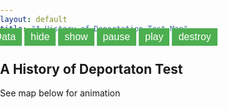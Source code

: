 ```yaml
---
layout: default
title: "A History of Deportation Test Map"
---
```


## A History of Deportaton Test

See map below for animation

<html lang="en">

<head>
    <meta charset="UTF-8">
    <title>Migration Layer</title>
    <link rel="stylesheet" href="./lib/leaflet.css" />
    <style>
    html,body{
        margin: 0;
        padding: 0;
    }
    #map{
        position: absolute;
        height: 100%;
        width: 100%;
    }
    #event{
        position: absolute;
        top: 50px;
        right: 600px;
        height: 100px;
        width: 400px;
        z-index: 10000;
    }
    .btn{
        background-color: #4CAF50; /* Green */
        border: none;
        color: white;
        padding: 5px 10px;
        text-align: center;
        text-decoration: none;
        display: inline-block;
        font-size: 16px;
   }
    </style>
</head>

<body>
    <div id="map"></div>
    <div id='event'>
        <input type="button" value="setData" class="btn" onclick="setData()">
        <input type="button" value="hide" class="btn" onclick="hide()">
        <input type="button" value="show" class="btn" onclick="show()">
        <input type="button" value="pause" class="btn" onclick="pause()">
        <input type="button" value="play" class="btn" onclick="play()">
        <input type="button" value="destroy" class="btn" onclick="destroy()">
    </div>
    <script src="./lib/leaflet.js"></script>
    <script src='./src/src.js'></script>
    <script>
        var lrmap = L.map('map').setView([25, -40], 3);
        L.tileLayer('https://{s}.basemaps.cartocdn.com/light_nolabels/{z}/{x}/{y}{r}.png', {
	attribution: '&copy; <a href="https://www.openstreetmap.org/copyright">OpenStreetMap</a> contributors &copy; <a href="https://carto.com/attributions">CARTO</a>',
	subdomains: 'abcd',
	maxZoom: 19
})
        .addTo(lrmap);
        
        var data = [{"from":[-95.712891,37.090240],"to":[-102.552788,23.634501],"labels":["United States","Mexico"],"color":"#ff3a31", "value":27118},{"from":[-95.712891,37.090240],"to":[-106.346771,56.130367],"labels":[null,"Canada"],"color":"#ff7e2b","value":1267},{"from":[-95.712891,37.090240],"to":[-88.896530,13.794185],"labels":[null,"El Salvador"],"color":"#ffc726","value":2117},{"from":[-95.712891,37.090240],"to":[-3.435973,55.378052],"labels":[null,"United Kingdom"],"color":"#e9ff20", "value":248}];
        
        var data2=[{"from":[-73.875523,40.781063],"to":[-80.247887,25.792296],"labels":["New York","Miami"],"color":"#d7768a"},{"from":[-73.875523,40.781063],"to":[-118.2705,33.9984],"labels":[null,"Los Angeles"],"color":"#00ccff"},{"from":[-73.875523,40.781063],"to":[-87.724088,41.917846],"labels":[null,"Chicago"],"color":"#ffc726"},{"from":[-73.875523,40.781063],"to":[-71.058437,42.35902],"labels":[null,"Boston"],"color":"#e9ff20"},{"from":[-73.875523,40.781063],"to":[-75.683057,45.42172],"labels":[null,"Ottawa"],"color":"#99ff1b"}];

        
        data2 = data2.map(item => { return {...item, value: parseInt(Math.random()*20)}});

        var migrationLayer = new L.migrationLayer({
            map: lrmap,
            data: data,
            pulseRadius:30,
            pulseBorderWidth:3,
            arcWidth:1,
            arcLabel:true,
            arcLabelFont:'10px sans-serif',
            maxWidth:10
            }
        );
        migrationLayer.addTo(lrmap);

        function setData(){
            migrationLayer.setData(data2);
        }
        function hide(){
            migrationLayer.hide();
        }
        function show(){
            migrationLayer.show();
        }
        function play(){
            migrationLayer.play();
        }
        function pause(){
            migrationLayer.pause();
        }
        function destroy() {
            migrationLayer.destroy();
        }
    </script>
</body>

</html>
